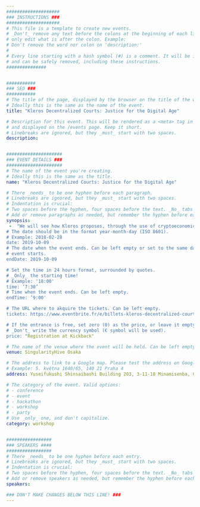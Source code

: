 ```yaml
---
####################
### INSTRUCTIONS ###
####################
# This file is a template to create new events.
# _Don't_ remove any text before the colons at the beginning of each line,
# only edit what is after the colon. Example:
# Don't remove the word nor colon on 'description:'
#
# Every line starting with a hash symbol (#) is a comment. It will be ignored
# and can be safely removed, including these instructions.
###############


###########
### SEO ###
###########
# The title of the page, displayed by the browser on the title of the window.
# Ideally this is the same as the name of the event.
title: "Kleros Decentralized Courts: Justice for the Digital Age"

# Description for this event. This will be rendered as a <meta> tag in the HTML,
# and displayed on the /events page. Keep it short.
# Linebreaks are ignored, but they _must_ start with two spaces.
description: 


#####################
### EVENT DETAILS ###
#####################
# The name of the event you're creating.
# Ideally this is the same as the title.
name: "Kleros Decentralized Courts: Justice for the Digital Age"

# There _needs_ to be one hyphen before each paragraph.
# Linebreaks are ignored, but they _must_ start with two spaces.
# Indentation is crucial:
# Two spaces before the hyphen, four spaces before the text. _No_ tabs allowed.
# Add or remove paragraphs as needed, but remember the hyphen before each entry.
synopsis:
 -  "We will see how Kleros proposes, through the use of cryptoeconomic incentives, an efficient, accessible and affordable dispute resolution method that can significantly improve access to justice in the digital age.” 
# The date should be in the format year-month-day (ISO 8601).
# Example: 2018-02-28
date: 2019-10-09
# The date when the event ends. Can be left empty or set to the same day the
# event starts.
endDate: 2019-10-09

# Set the time in 24 hours format, surrounded by quotes.
# _Only_ the starting time!
# Example: '18:00'
time: ’7:30’
# Time when the event ends. Can be left empty.
endTime: ’9:00'

# The URL where to akquire the tickets. Can be left empty.
tickets: https://www.eventbrite.fr/e/billets-kleros-decentralized-courts-justice-for-the-digital-age-73258856211

# If the entrance is free, set zero (0) as the price, or leave it empty.
# _Don't_ write the currency symbol (€ symbol will be used).
price: "Registration at Kickback"

# The name of the venue where the event will be held. Can be left empty.
venue: SingularityHive Osaka

# The address to link to a Google map. Please test the address on Google Maps.
# Example: 5. května 1640/65, 140 21 Praha 4
address: Yuseifukushi Shinsaibashi Building 203, 3-11-18 Minamisenba, Chuo-ku, Osaka-shi, Osaka

# The category of the event. Valid options:
# - conference
# - event
# - hackathon
# - workshop
# - party
# Use _only_ one, and don't capitalize.
category: workshop


#################
### SPEAKERS ####
#################
# There _needs_ to be one hyphen before each entry.
# Linebreaks are ignored, but they _must_ start with two spaces.
# Indentation is crucial:
# Two spaces before the hyphen, four spaces before the text. _No_ tabs allowed.
# Add or remove speakers as needed, but remember the hyphen before each entry.
speakers:

### DON'T MAKE CHANGES BELOW THIS LINE! ###
---
```

<!-- ### DON'T MAKE CHANGES BELOW THIS LINE! ### -->

<Event-Content/>
